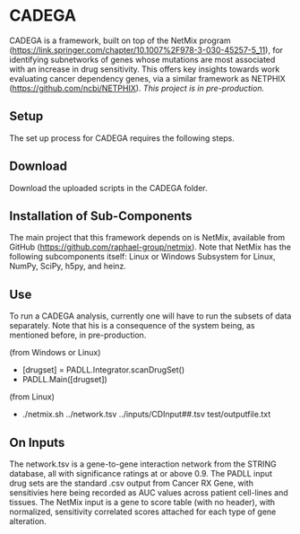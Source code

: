 # CADEGA
CADEGA is a framework, built on top of the NetMix program (https://link.springer.com/chapter/10.1007%2F978-3-030-45257-5_11), for identifying subnetworks of genes whose mutations are most associated with an increase in drug sensitivity. This offers key insights towards work evaluating cancer dependency genes, via a similar framework as NETPHIX (https://github.com/ncbi/NETPHIX). _This project is in pre-production._
## Setup
The set up process for CADEGA requires the following steps.
## Download
Download the uploaded scripts in the CADEGA folder.
## Installation of Sub-Components
The main project that this framework depends on is NetMix, available from GitHub (https://github.com/raphael-group/netmix).
Note that NetMix has the following subcomponents itself: Linux or Windows Subsystem for Linux, NumPy, SciPy, h5py, and heinz.
## Use
To run a CADEGA analysis, currently one will have to run the subsets of data separately. Note that his is a consequence of the system being, as mentioned before, in pre-production.

(from Windows or Linux)
- [drugset] = PADLL.Integrator.scanDrugSet()
- PADLL.Main([drugset])

(from Linux)
- ./netmix.sh ../network.tsv ../inputs/CDInput##.tsv test/outputfile.txt

## On Inputs
The network.tsv is a gene-to-gene interaction network from the STRING database, all with significance ratings at or above 0.9.
The PADLL input drug sets are the standard .csv output from Cancer RX Gene, with sensitivies here being recorded as AUC values across patient cell-lines and tissues.
The NetMix input is a gene to score table (with no header), with normalized, sensitivity correlated scores attached for each type of gene alteration.
